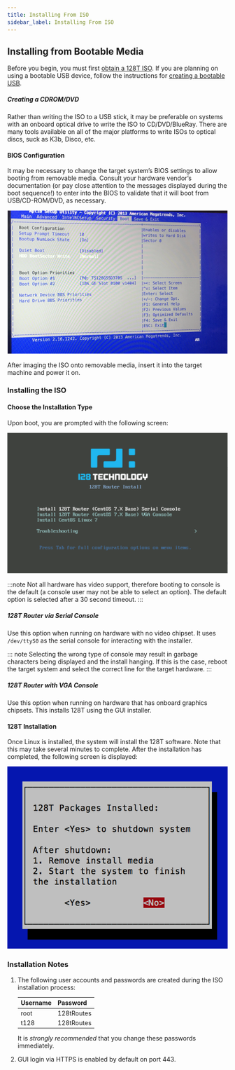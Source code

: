 ```yaml
---
title: Installing From ISO
sidebar_label: Installing From ISO
---
```


## Installing from Bootable Media

Before you begin, you must first [obtain a 128T ISO](intro_downloading_iso.md). If you are planning on using a bootable USB device, follow the instructions for [creating a bootable USB](intro_creating_bootable_usb.md).

##### Creating a CDROM/DVD

Rather than writing the ISO to a USB stick, it may be preferable on systems with an onboard optical drive to write the ISO to CD/DVD/BlueRay. There are many tools available on all of the major platforms to write ISOs to optical discs, suck as K3b, Disco, etc.

#### BIOS Configuration

It may be necessary to change the target system’s BIOS settings to allow booting from removable media. Consult your hardware vendor’s documentation (or pay close attention to the messages displayed during the boot sequence!) to enter into the BIOS to validate that it will boot from USB/CD-ROM/DVD, as necessary.

![BIOS Screen](/img/intro_installation_bootable_media_bios.png)

After imaging the ISO onto removable media, insert it into the target machine and power it on.

### Installing the ISO

#### Choose the Installation Type

Upon boot, you are prompted with the following screen:

![Boot Screen](/img/intro_installation_bootable_media_boot.png)

:::note
Not all hardware has video support, therefore booting to console is the default (a console user may not be able to select an option). The default option is selected after a 30 second timeout.
::: 

##### 128T Router via Serial Console

Use this option when running on hardware with no video chipset. It uses `/dev/ttyS0` as the serial console for interacting with the installer.

::: note
Selecting the wrong type of console may result in garbage characters being displayed and the install hanging. If this is the case, reboot the target system and select the correct line for the target hardware.
::: 

##### 128T Router with VGA Console

Use this option when running on hardware that has onboard graphics chipsets. This installs 128T using the GUI installer.

#### 128T Installation

Once Linux is installed, the system will install the 128T software. Note that this may take several minutes to complete. After the installation has completed, the following screen is displayed:

![Installation Complete](/img/intro_installation_bootable_media_install_complete.png)

### Installation Notes

1. The following user accounts and passwords are created during the ISO installation process:

   | Username | Password   |
   | -------- | ---------- |
   | root     | 128tRoutes |
   | t128     | 128tRoutes |

   It is *strongly recommended* that you change these passwords immediately.

2. GUI login via HTTPS is enabled by default on port 443.
